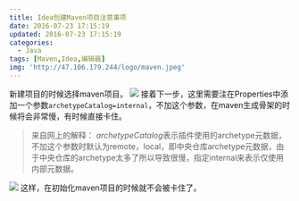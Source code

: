 ```yaml
---
title: Idea创建Maven项目注意事项
date: 2016-07-23 17:15:19
updated: 2016-07-23 17:15:19
categories: 
  - Java
tags: [Maven,Idea,编辑器]
img: 'http://47.106.179.244/logo/maven.jpeg'
---
```

新建项目的时候选择maven项目。
![](http://47.106.179.244/idea创建Maven项目注意事项/1.png)
接着下一步，这里需要注在Properties中添加一个参数`archetypeCatalog=internal`，不加这个参数，在maven生成骨架的时候将会非常慢，有时候直接卡住。
>来自网上的解释：
>*archetypeCatalog*表示插件使用的archetype元数据，不加这个参数时默认为remote，local，即中央仓库archetype元数据，由于中央仓库的archetype太多了所以导致很慢，指定internal来表示仅使用内部元数据。

![](http://47.106.179.244/idea创建Maven项目注意事项/2.png)
这样，在初始化maven项目的时候就不会被卡住了。
